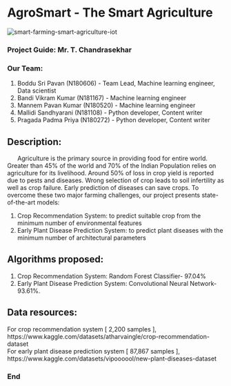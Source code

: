 # AgroSmart - The Smart Agriculture
![smart-farming-smart-agriculture-iot](https://github.com/BODDUSRIPAVAN/AgroSmart-The_Smart_Agriculture/assets/104664633/2574820f-c890-4ea5-a68e-93ebad70ff93)
<br>
<h3>Project Guide: Mr. T. Chandrasekhar</h3> 
<h3>Our Team:</h3>
<ol>
  <li>Boddu Sri Pavan (N180606) - Team Lead, Machine learning engineer, Data scientist</li>
  <li>Bandi Vikram Kumar (N181167) - Machine learning engineer</li>
  <li>Mannem Pavan Kumar (N180520) - Machine learning engineer</li>
  <li>Mallidi Sandhyarani (N181108) - Python developer, Content writer</li>
  <li>Pragada Padma Priya (N180272) - Python developer, Content writer</li>
</ol>
<h2> Description: </h2>
&nbsp;&nbsp;&nbsp;&nbsp;&nbsp; Agriculture is the primary source in providing food for entire world. Greater than 45% of the world and 70% of the Indian Population relies on agriculture for its livelihood. Around 50% of loss in crop yield is reported due to pests and diseases. Wrong selection of crop leads to soil infertility as well as crop failure. Early prediction of diseases can save crops. To overcome these two major farming challenges, our project presents state-of-the-art models:
<ol>
  <li>Crop Recommendation System: to predict suitable crop from the minimum number of environmental features</li>
 <li> Early Plant Disease Prediction System: to predict plant diseases with the minimum number of architectural parameters</li>
</ol>
<h2> Algorithms proposed: </h2>
<ol>
  <li>Crop Recommendation System: Random Forest Classifier- 97.04%</li>
 <li> Early Plant Disease Prediction System: Convolutional Neural Network- 93.61%.</li>
</ol>
<h2>Data resources:</h2>
For crop recommendation system [ 2,200 samples ], https://www.kaggle.com/datasets/atharvaingle/crop-recommendation-dataset<br/>
For early plant disease prediction system [ 87,867 samples ], https://www.kaggle.com/datasets/vipoooool/new-plant-diseases-dataset <br/>
<h3>End</h3>
